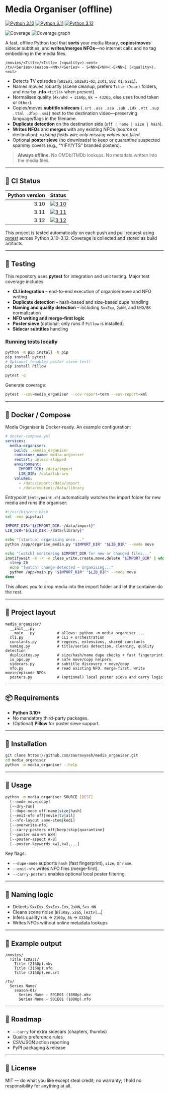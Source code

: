 # Media Organiser (offline)

[![Python 3.10](https://github.com/sauravyash/media_organiser/actions/workflows/ci.yml/badge.svg?branch=master&label=Python%203.10)](https://github.com/sauravyash/media_organiser/actions/workflows/ci.yml)
[![Python 3.11](https://github.com/sauravyash/media_organiser/actions/workflows/ci.yml/badge.svg?branch=master&label=Python%203.11)](https://github.com/sauravyash/media_organiser/actions/workflows/ci.yml)
[![Python 3.12](https://github.com/sauravyash/media_organiser/actions/workflows/ci.yml/badge.svg?branch=master&label=Python%203.12)](https://github.com/sauravyash/media_organiser/actions/workflows/ci.yml)

![Coverage](https://github.com/sauravyash/media_organiser/coverage/badge.svg)
![Coverage graph](https://github.com/sauravyash/media_organiser/coverage/graph.svg)


A fast, offline Python tool that **sorts** your media library, **copies/moves** sidecar subtitles, and **writes/merges NFOs**—no internet calls and no tag embedding in the media files.

```
/movies/<Title>/<Title> (<quality>).<ext>
/tv/<Series>/season-<NN>/<Series> - S<NN>E<NN>(-E<NN>) (<quality>).<ext>
```

* Detects TV episodes (`S02E01`, `S02E01-02`, `2x01`, `S02 01`, `S2E1`).
* Names movies robustly (scene cleanup, prefers `Title (Year)` folders, and nearby **.nfo** `<title>` when present).
* Normalises quality (`4k/uhd → 2160p`, `8k → 4320p`, else uses found token or `Other`).
* Copies/moves **subtitle sidecars** (`.srt .ass .ssa .sub .idx .vtt .sup .ttml .dfxp .smi`) next to the destination video—preserving language/flags in the filename.
* **Duplicate detection** on the destination side (`off | name | size | hash`).
* **Writes NFOs** and **merges** with any existing NFOs (source or destination): *existing fields win; only missing values are filled*.
* Optional **poster sieve** (no downloads) to keep or quarantine suspected spammy covers (e.g., “YIFY/YTS” branded posters).

> **Always offline.** No OMDb/TMDb lookups. No metadata written into the media files.

---

## 🧪 CI Status

| Python version |                                                                                                Status                                                                                                 |
| -------------: |:-----------------------------------------------------------------------------------------------------------------------------------------------------------------------------------------------------:|
|           3.10 | [![3.10](https://github.com/sauravyash/media_organiser/actions/workflows/ci.yml/badge.svg?branch=master&label=Python%203.10)](https://github.com/sauravyash/media_organiser/actions/workflows/ci.yml) |
|           3.11 | [![3.11](https://github.com/sauravyash/media_organiser/actions/workflows/ci.yml/badge.svg?branch=master&label=Python%203.11)](https://github.com/sauravyash/media_organiser/actions/workflows/ci.yml) |
|           3.12 | [![3.12](https://github.com/sauravyash/media_organiser/actions/workflows/ci.yml/badge.svg?branch=master&label=Python%203.12)](https://github.com/sauravyash/media_organiser/actions/workflows/ci.yml) |

This project is tested automatically on each push and pull request using [pytest](https://docs.pytest.org/) across Python 3.10–3.12. Coverage is collected and stored as build artifacts.

---

## 🧪 Testing

This repository uses **pytest** for integration and unit testing. Major test coverage includes:

* **CLI integration** – end-to-end execution of organise/move and NFO writing
* **Duplicate detection** – hash-based and size-based dupe handling
* **Naming and quality detection** – including `SxxExx`, `2xNN`, and `UHD/8K` normalization
* **NFO writing and merge-first logic**
* **Poster sieve** (optional; only runs if `Pillow` is installed)
* **Sidecar subtitles** handling

### Running tests locally

```bash
python -m pip install -U pip
pip install pytest
# Optional (enables poster sieve test)
pip install Pillow

pytest -q
```

Generate coverage:

```bash
pytest --cov=media_organiser --cov-report=term --cov-report=xml
```

---

## 🐳 Docker / Compose

Media Organiser is Docker-ready. An example configuration:

```yaml
# docker-compose.yml
services:
  media-organiser:
    build: ./media_organiser
    container_name: media-organiser
    restart: unless-stopped
    environment:
      IMPORT_DIR: /data/import
      LIB_DIR: /data/library
    volumes:
      - /data/import:/data/import
      - /data/content:/data/library
```

Entrypoint (`entrypoint.sh`) automatically watches the import folder for new media and runs the organiser:

```bash
#!/usr/bin/env bash
set -euo pipefail

IMPORT_DIR="${IMPORT_DIR:-/data/import}"
LIB_DIR="${LIB_DIR:-/data/library}"

echo "[startup] organising once..."
python /app/organise_media.py "$IMPORT_DIR" "$LIB_DIR" --mode move

echo "[watch] monitoring $IMPORT_DIR for new or changed files..."
inotifywait -m -r -e close_write,create,move,delete "$IMPORT_DIR" | while read -r _; do
  sleep 20
  echo "[watch] change detected — organising..."
  python /app/main.py "$IMPORT_DIR" "$LIB_DIR" --mode move
done
```

This allows you to drop media into the import folder and let the container do the rest.

---

## 📁 Project layout

```
media_organiser/
  __init__.py
  __main__.py          # allows: python -m media_organiser ...
  cli.py               # CLI + orchestration
  constants.py         # regexes, extensions, shared constants
  naming.py            # title/series detection, cleaning, quality detection
  duplicates.py        # size/hash/name dupe checks + fast fingerprint
  io_ops.py            # safe move/copy helpers
  sidecars.py          # subtitle discovery + move/copy
  nfo.py               # read existing NFO, merge-first, write movie/episode NFOs
  posters.py           # (optional) local poster sieve and carry logic
```

---

## 📦 Requirements

* **Python 3.10+**
* No mandatory third-party packages.
* (Optional) **Pillow** for poster sieve support.

---

## 🚀 Installation

```bash
git clone https://github.com/sauravyash/media_organiser.git
cd media_organiser
python -m media_organiser --help
```

---

## 🧰 Usage

```bash
python -m media_organiser SOURCE [DEST]
  [--mode move|copy]
  [--dry-run]
  [--dupe-mode off|name|size|hash]
  [--emit-nfo off|movie|tv|all]
  [--nfo-layout same-stem|kodi]
  [--overwrite-nfo]
  [--carry-posters off|keep|skip|quarantine]
  [--poster-min-wh WxH]
  [--poster-aspect A-B]
  [--poster-keywords kw1,kw2,...]
```

Key flags:

* `--dupe-mode` supports `hash` (fast fingerprint), `size`, or `name`.
* `--emit-nfo` writes NFO files (merge-first).
* `--carry-posters` enables optional local poster filtering.

---

## 🧠 Naming logic

* Detects `SxxExx`, `SxxExx-Exx`, `2xNN`, `Sxx NN`
* Cleans scene noise (`BluRay`, `x265`, `[eztv]`...)
* Infers quality (`4k` → `2160p`, `8k` → `4320p`)
* Writes NFOs without online metadata lookups

---

## 🧼 Example output

```
/movies/
  Title (2023)/
    Title (2160p).mkv
    Title (2160p).nfo
    Title (2160p).en.srt

/tv/
  Series Name/
    season-01/
      Series Name - S01E01 (1080p).mkv
      Series Name - S01E01 (1080p).nfo
```

---

## 🧭 Roadmap

* `--carry` for extra sidecars (chapters, thumbs)
* Quality preference rules
* CSV/JSON action reporting
* PyPI packaging & release

---

## 📝 License

MIT — do what you like except steal credit; no warranty; I hold no responsibility for anything at all.
